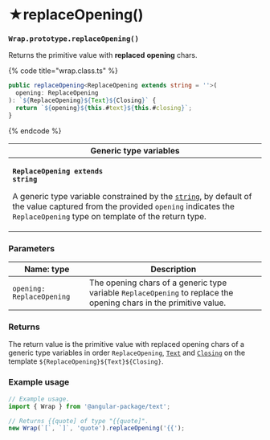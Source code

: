 # ★replaceOpening()

### `Wrap.prototype.replaceOpening()`

Returns the primitive value with **replaced** **opening** chars.

{% code title="wrap.class.ts" %}
```typescript
public replaceOpening<ReplaceOpening extends string = ''>(
  opening: ReplaceOpening
): `${ReplaceOpening}${Text}${Closing}` {
  return `${opening}${this.#text}${this.#closing}`;
}
```
{% endcode %}

| Generic type variables                                                                                                                                                                                                                                                                                                                                                             |
| ---------------------------------------------------------------------------------------------------------------------------------------------------------------------------------------------------------------------------------------------------------------------------------------------------------------------------------------------------------------------------------- |
| <p><strong><code>ReplaceOpening extends string</code></strong></p><p>A generic type variable constrained by the <a href="https://www.typescriptlang.org/docs/handbook/basic-types.html#string"><code>string</code></a>, by default of the value captured from the provided <code>opening</code> indicates the <code>ReplaceOpening</code> type on template of the return type.</p> |

### Parameters

| Name: type                | Description                                                                                                        |
| ------------------------- | ------------------------------------------------------------------------------------------------------------------ |
| `opening: ReplaceOpening` | The opening chars of a generic type variable `ReplaceOpening` to replace the opening chars in the primitive value. |

### Returns

The return value is the primitive value with replaced opening chars of a generic type variables in order `ReplaceOpening`, [`Text`](../generic-type-variables.md#wrap-less-than...-text-...greater-than) and [`Closing`](../generic-type-variables.md#wrap-closing) on the template `${ReplaceOpening}${Text}${Closing}`.

### Example usage

```typescript
// Example usage.
import { Wrap } from '@angular-package/text';

// Returns {{quote] of type "{{quote]".
new Wrap(`[`, `]`, 'quote').replaceOpening('{{');
```
